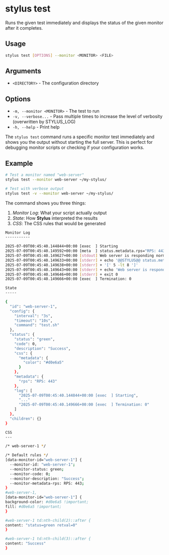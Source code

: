 # stylus test

Runs the given test immediately and displays the status of the given monitor after it completes.

## Usage

```bash
stylus test [OPTIONS] --monitor <MONITOR> <FILE>
```

## Arguments

- `<DIRECTORY>` - The configuration directory

## Options

- `-m, --monitor <MONITOR>` - The test to run
- `-v, --verbose...` - Pass multiple times to increase the level of verbosity (overwritten by STYLUS_LOG)
- `-h, --help` - Print help

The `stylus test` command runs a specific monitor test immediately and shows you the output without starting the full server. This is perfect for debugging monitor scripts or checking if your configuration works.

## Example

```bash
# Test a monitor named "web-server"
stylus test --monitor web-server ~/my-stylus/

# Test with verbose output
stylus test -v --monitor web-server ~/my-stylus/
```

The command shows you three things:

1. _Monitor Log_: What your script actually output
2. _State_: How **Stylus** interpreted the results
3. _CSS_: The CSS rules that would be generated

```bash session
Monitor Log
-----------

2025-07-09T00:45:40.144844+00:00 [exec  ] Starting
2025-07-09T00:45:40.149592+00:00 [meta  ] status.metadata.rps="RPS: 443"
2025-07-09T00:45:40.149627+00:00 [stdout] Web server is responding normally
2025-07-09T00:45:40.149633+00:00 [stderr] + echo '@@STYLUS@@ status.metadata.rps="RPS: 443"'
2025-07-09T00:45:40.149638+00:00 [stderr] + '[' 5 -lt 8 ']'
2025-07-09T00:45:40.149643+00:00 [stderr] + echo 'Web server is responding normally'
2025-07-09T00:45:40.149646+00:00 [stderr] + exit 0
2025-07-09T00:45:40.149666+00:00 [exec  ] Termination: 0

State
-----

{
  "id": "web-server-1",
  "config": {
    "interval": "3s",
    "timeout": "10s",
    "command": "test.sh"
  },
  "status": {
    "status": "green",
    "code": 0,
    "description": "Success",
    "css": {
      "metadata": {
        "color": "#d0e6a5"
      }
    },
    "metadata": {
      "rps": "RPS: 443"
    },
    "log": [
      "2025-07-09T00:45:40.144844+00:00 [exec  ] Starting",
      "..."
      "2025-07-09T00:45:40.149666+00:00 [exec  ] Termination: 0"
    ]
  },
  "children": {}
}

CSS
---

/* web-server-1 */

/* Default rules */
[data-monitor-id="web-server-1"] {
  --monitor-id: "web-server-1";
  --monitor-status: green;
  --monitor-code: 0;
  --monitor-description: "Success";
  --monitor-metadata-rps: RPS: 443;
}
#web-server-1,
[data-monitor-id="web-server-1"] {
background-color: #d0e6a5 !important;
fill: #d0e6a5 !important;
}

#web-server-1 td:nth-child(2)::after {
content: "status=green retval=0"
}

#web-server-1 td:nth-child(3)::after {
content: "Success"
}
```
